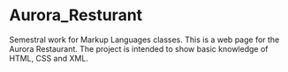 # Aurora_Resturant
Semestral work for Markup Languages classes. This is a web page for the Aurora Restaurant. The project is intended to show basic knowledge of HTML, CSS and XML.
